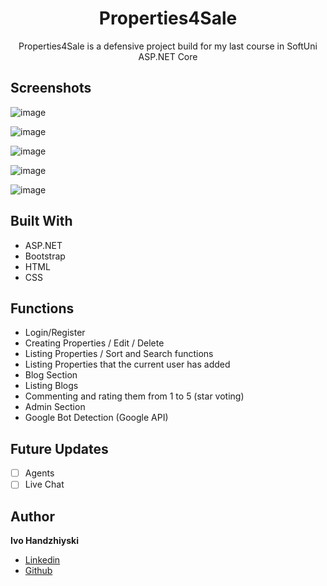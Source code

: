 <h1 align="center">Properties4Sale<project-name></h1>
  
  <p align="center">Properties4Sale is a defensive project build for my last course in SoftUni ASP.NET Core<project-description></p>

  ## Screenshots
    
 ![image](https://user-images.githubusercontent.com/53398611/137630213-57a48201-fa0d-42cb-aaa0-861f6c2f6144.png "Home")

![image](https://user-images.githubusercontent.com/53398611/137630932-7939a5ff-577d-4e1e-852b-2f588ee0bb67.png)

![image](https://user-images.githubusercontent.com/53398611/137630908-9a14c57b-ff7b-44b1-9375-11c977c1bf73.png)
    
![image](https://user-images.githubusercontent.com/53398611/137630968-dfe4f0ef-e648-4abe-9765-686aa0dba440.png)

![image](https://user-images.githubusercontent.com/53398611/137630997-0bc8d4cd-44bb-4674-81fb-86c7d756ecfb.png)
      
 ## Built With

- ASP.NET
- Bootstrap
- HTML
- CSS
    
 ## Functions
    
 - Login/Register
 - Creating Properties / Edit / Delete
 - Listing Properties / Sort and  Search functions
 - Listing Properties that the current user has added
 - Blog Section
 - Listing Blogs
 - Commenting and rating them from 1 to 5 (star voting)
 - Admin Section
 - Google Bot Detection (Google API)
    
## Future Updates

- [ ] Agents
- [ ] Live Chat

## Author

**Ivo Handzhiyski**

- [Linkedin](https://www.linkedin.com/in/ivohandzhiyskiprofile/ "Ivo Handzhiyski")
- [Github](https://github.com/Dotoks "Welcome")
